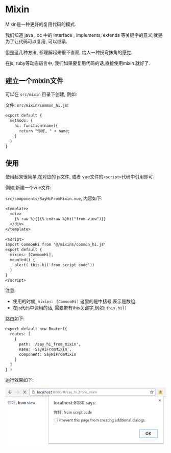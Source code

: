 # Mixin

Mixin是一种更好的复用代码的模式.

我们知道 java ,  oc 中的 interface , implements,  extends 等关键字的意义,就是为了让代码可以复用,
可以继承.

但是这几种方法, 都理解起来很不直观, 给人一种拐弯抹角的感觉.

在js, ruby等动态语言中, 我们如果要复用代码的话,直接使用mixin 就好了.

## 建立一个mixin文件

可以在 `src/mixin` 目录下创建, 例如:

文件:  `src/mixin/common_hi.js`:

```
export default {
  methods: {
    hi: function(name){
      return "你好, " + name;
    }
  }
}
```

## 使用

使用起来很简单,在对应的 js文件, 或者 vue文件的`<script>`代码中引用即可.

例如,新建一个vue文件:

`src/components/SayHiFromMixin.vue`, 内容如下:

```
<template>
  <div>
    {% raw %}{{{% endraw %}hi("from view")}}
  </div>
</template>

<script>
import CommonHi from '@/mixins/common_hi.js'
export default {
  mixins: [CommonHi],
  mounted() {
    alert( this.hi('from script code'))
  }
}
</script>
```

注意:

- 使用的时候, `mixins: [CommonHi]` 这里的是中括号,表示是数组.
- 在js代码中调用的话, 需要带有this关键字,例如: `this.hi()`

路由如下:

```
export default new Router({
  routes: [
    {
      path: '/say_hi_from_mixin',
      name: 'SayHiFromMixin',
      component: SayHiFromMixin
    }
  ]
} )

```

运行效果如下:

![mixin的效果](./images/vue_mixin.png)

